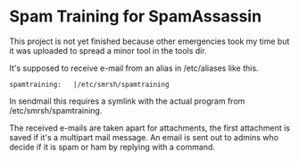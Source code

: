 Spam Training for SpamAssassin
================

This project is not yet finished because other emergencies took my time but it was uploaded to spread a minor tool in the tools dir. 

It's supposed to receive e-mail from an alias in /etc/aliases like this. 

    spamtraining: 	|/etc/smrsh/spamtraining

In sendmail this requires a symlink with the actual program from /etc/smrsh/spamtraining. 

The received e-mails are taken apart for attachments, the first attachment is saved if it's a multipart mail message. An email is sent out to admins who decide if it is spam or ham by replying with a command. 
